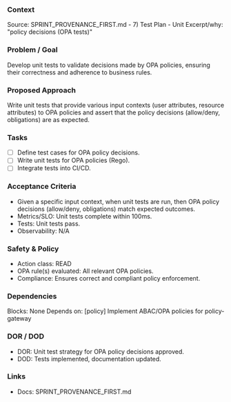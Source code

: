### Context
Source: SPRINT_PROVENANCE_FIRST.md - 7) Test Plan - Unit
Excerpt/why: "policy decisions (OPA tests)"

### Problem / Goal
Develop unit tests to validate decisions made by OPA policies, ensuring their correctness and adherence to business rules.

### Proposed Approach
Write unit tests that provide various input contexts (user attributes, resource attributes) to OPA policies and assert that the policy decisions (allow/deny, obligations) are as expected.

### Tasks
- [ ] Define test cases for OPA policy decisions.
- [ ] Write unit tests for OPA policies (Rego).
- [ ] Integrate tests into CI/CD.

### Acceptance Criteria
- Given a specific input context, when unit tests are run, then OPA policy decisions (allow/deny, obligations) match expected outcomes.
- Metrics/SLO: Unit tests complete within 100ms.
- Tests: Unit tests pass.
- Observability: N/A

### Safety & Policy
- Action class: READ
- OPA rule(s) evaluated: All relevant OPA policies.
- Compliance: Ensures correct and compliant policy enforcement.

### Dependencies
Blocks: None
Depends on: [policy] Implement ABAC/OPA policies for policy-gateway

### DOR / DOD
- DOR: Unit test strategy for OPA policy decisions approved.
- DOD: Tests implemented, documentation updated.

### Links
- Docs: SPRINT_PROVENANCE_FIRST.md
